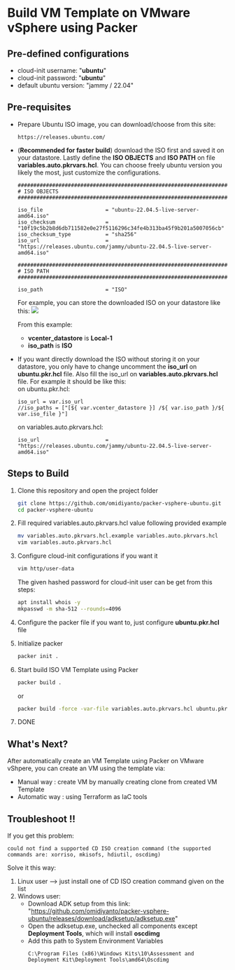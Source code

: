 # Build VM Template on VMware vSphere using Packer
## Pre-defined configurations
- cloud-init username: "<b>ubuntu</b>"
- cloud-init password: "<b>ubuntu</b>"
- default ubuntu version: "jammy / 22.04"
## Pre-requisites
- Prepare Ubuntu ISO image, you can download/choose from this site:
    ```
    https://releases.ubuntu.com/
    ```
- (<b>Recommended for faster build</b>) download the ISO first and saved it on your datastore. Lastly define the <b>ISO OBJECTS</b> and <b>ISO PATH</b> on file <b>variables.auto.pkrvars.hcl</b>. You can choose freely ubuntu version you likely the most, just customize the configurations.
    ```
    ##################################################################################
    # ISO OBJECTS
    ##################################################################################

    iso_file                    = "ubuntu-22.04.5-live-server-amd64.iso"
    iso_checksum                = "10f19c5b2b8d6db711582e0e27f5116296c34fe4b313ba45f9b201a5007056cb"
    iso_checksum_type           = "sha256"
    iso_url                     = "https://releases.ubuntu.com/jammy/ubuntu-22.04.5-live-server-amd64.iso"

    ##################################################################################
    # ISO PATH
    ##################################################################################

    iso_path                    = "ISO"
    ```

    For example, you can store the downloaded ISO on your datastore like this:
    <img src="https://github.com/user-attachments/assets/1ea972e6-5050-4e2c-aba2-2d217fee9437"></img>
    
    From this example:
    - <b>vcenter_datastore</b> is <b>Local-1</b> 
    - <b>iso_path</b> is <b>ISO</b>

- If you want directly download the ISO without storing it on your datastore, you only have to change uncomment the <b>iso_url</b> on <b>ubuntu.pkr.hcl</b> file. Also fill the iso_url on <b>variables.auto.pkrvars.hcl</b> file. For example it should be like this: <br>
    on ubuntu.pkr.hcl:
    ```
    iso_url = var.iso_url
    //iso_paths = ["[${ var.vcenter_datastore }] /${ var.iso_path }/${ var.iso_file }"]
    ```
    on variables.auto.pkrvars.hcl:
    ```
    iso_url                     = "https://releases.ubuntu.com/jammy/ubuntu-22.04.5-live-server-amd64.iso"
    ```
## Steps to Build
1. Clone this repository and open the project folder
    ```bash
    git clone https://github.com/omidiyanto/packer-vsphere-ubuntu.git
    cd packer-vsphere-ubuntu
    ```
2. Fill required variables.auto.pkrvars.hcl value following provided example
    ```bash
    mv variables.auto.pkrvars.hcl.example variables.auto.pkrvars.hcl
    vim variables.auto.pkrvars.hcl
    ```
3. Configure cloud-init configurations if you want it
    ```bash
    vim http/user-data
    ```

    The given hashed password for cloud-init user can be get from this steps:
    ```bash
    apt install whois -y
    mkpasswd -m sha-512 --rounds=4096
    ```
4. Configure the packer file if you want to, just configure <b>ubuntu.pkr.hcl</b> file
5. Initialize packer 
    ```bash
    packer init .
    ```
6. Start build ISO VM Template using Packer
    ```bash
    packer build .
    ```

    or

    ```bash
    packer build -force -var-file variables.auto.pkrvars.hcl ubuntu.pkr.hcl
    ```

7. DONE

## What's Next?
After automatically create an VM Template using Packer on VMware vShpere, you can create an VM using the template via:
- Manual way : create VM by manually creating clone from created VM Template
- Automatic way : using Terraform as IaC tools


## Troubleshoot !!
If you get this problem:
```
could not find a supported CD ISO creation command (the supported commands are: xorriso, mkisofs, hdiutil, oscdimg)
```

Solve it this way:
1. Linux user --> just install one of CD ISO creation command given on the list
2. Windows user:
    - Download ADK setup from this link: "https://github.com/omidiyanto/packer-vsphere-ubuntu/releases/download/adksetup/adksetup.exe"
    - Open the adksetup.exe, unchecked all components except <b>Deployment Tools</b>, which will install <b>oscdimg</b>
    - Add this path to System Environment Variables
      ```
      C:\Program Files (x86)\Windows Kits\10\Assessment and Deployment Kit\Deployment Tools\amd64\Oscdimg
      ```